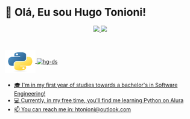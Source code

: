 # 👋 Olá, Eu sou Hugo Tonioni!

<div align="center">
  <a href="https://github.com/htonioni">
  <img height="160em" src="https://github-readme-stats.vercel.app/api?username=htonioni&show_icons=true&theme=vision-friendly-dark&include_all_commits=true&count_private=true"/>
  
  <img height="140em" src="https://github-readme-stats.vercel.app/api/top-langs/?username=htonioni&hide=Jupyter%20Notebook&layout=compact&langs_count=7&theme=vision-friendly-dark"/>
</div>

##
<div style="display: inline_block"><br>
<img align="center" alt="hg-Python" height="60" width="80" src="https://raw.githubusercontent.com/devicons/devicon/master/icons/python/python-original.svg">
<img align="center" alt="hg-ds" height="60" width="80" src="https://cdn.jsdelivr.net/gh/devicons/devicon/icons/mysql/mysql-plain-wordmark.svg">
</div>

###
- 🎓 I'm in my first year of studies towards a bachelor's in Software Engineering!
- 💻 Currently, in my free time, you'll find me learning Python on Alura
- 📫 You can reach me in: htonioni@outlook.com
